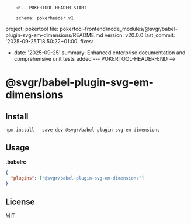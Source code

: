         <!-- POKERTOOL-HEADER-START
        ---
        schema: pokerheader.v1
project: pokertool
file: pokertool-frontend/node_modules/@svgr/babel-plugin-svg-em-dimensions/README.md
version: v20.0.0
last_commit: '2025-09-25T18:50:22+01:00'
fixes:
- date: '2025-09-25'
  summary: Enhanced enterprise documentation and comprehensive unit tests added
        ---
        POKERTOOL-HEADER-END -->
# @svgr/babel-plugin-svg-em-dimensions

## Install

```
npm install --save-dev @svgr/babel-plugin-svg-em-dimensions
```

## Usage

**.babelrc**

```json
{
  "plugins": ["@svgr/babel-plugin-svg-em-dimensions"]
}
```

## License

MIT
